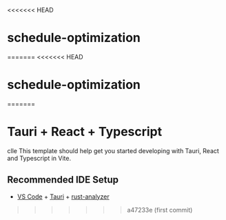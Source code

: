 <<<<<<< HEAD
# schedule-optimization
=======
<<<<<<< HEAD
# schedule-optimization
=======
# Tauri + React + Typescript
clle
This template should help get you started developing with Tauri, React and Typescript in Vite.

## Recommended IDE Setup

- [VS Code](https://code.visualstudio.com/) + [Tauri](https://marketplace.visualstudio.com/items?itemName=tauri-apps.tauri-vscode) + [rust-analyzer](https://marketplace.visualstudio.com/items?itemName=rust-lang.rust-analyzer)

>>>>>>> a47233e (first commit)
